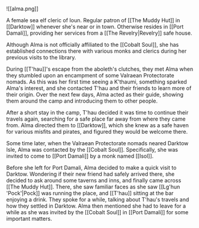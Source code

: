 ![[alma.png]]

A female sea elf cleric of Ioun. Regular patron of [[The Muddy Hut]] in [[Darktow]] whenever she's near or in town. Otherwise resides in [[Port Damali]], providing her services from a [[The Revelry|Revelry]] safe house.

Although Alma is not officially affiliated to the [[Cobalt Soul]], she has established connections there with various monks and clerics during her previous visits to the library.

During [[T'hau]]'s escape from the aboleth's clutches, they met Alma when they stumbled upon an encampment of some Valraean Protectorate nomads. As this was her first time seeing a K'thaumi, something sparked Alma's interest, and she contacted T'hau and their friends to learn more of their origin. Over the next few days, Alma acted as their guide, showing them around the camp and introducing them to other people.

After a short stay in the camp, T'hau decided it was time to continue their travels again, searching for a safe place far away from where they came from. Alma directed them to [[Darktow]], which she knew as a safe haven for various misfits and pirates, and figured they would be welcome there.

Some time later, when the Valraean Protectorate nomads neared Darktow Isle, Alma was contacted by the [[Cobalt Soul]]. Specifically, she was invited to come to [[Port Damali]] by a monk named [[Isol]].

Before she left for Port Damali, Alma decided to make a quick visit to Darktow. Wondering if their new friend had safely arrived there, she decided to ask around some taverns and inns, and finally came across [[The Muddy Hut]]. There, she saw familiar faces as she saw [[Lg'hun 'Pock'|Pock]] was running the place, and [[T'hau]] sitting at the bar enjoying a drink. They spoke for a while, talking about T'hau's travels and how they settled in Darktow. Alma then mentioned she had to leave for a while as she was invited by the [[Cobalt Soul]] in [[Port Damali]] for some important matters.